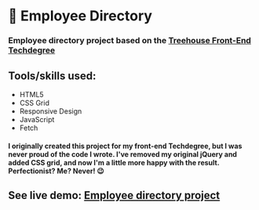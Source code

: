 # 🔎 Employee Directory
### Employee directory project based on the [Treehouse Front-End Techdegree](https://join.teamtreehouse.com/techdegree/)

## Tools/skills used:
* HTML5
* CSS Grid
* Responsive Design
* JavaScript
* Fetch

#### I originally created this project for my front-end Techdegree, but I was never proud of the code I wrote. I've removed my original jQuery and added CSS grid, and now I'm a little more happy with the result. Perfectionist? Me? Never! 😉

## See live demo: [Employee directory project](https://nicolepdev.github.io/startup-employee-directory/)
